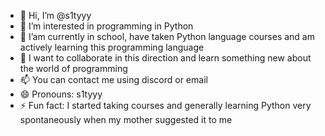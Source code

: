 - 👋 Hi, I’m @s1tyyy
- 👀 I’m interested in programming in Python
- 🌱 I’am currently in school, have taken Python language courses and am actively learning this programming language
- 💞️ I want to collaborate in this direction and learn something new about the world of programming
- 📫 You can contact me using discord or email
- 😄 Pronouns: s1tyyy
- ⚡ Fun fact: I started taking courses and generally learning Python very spontaneously when my mother suggested it to me

<!---
s1tyyy/s1tyyy is a ✨ special ✨ repository because its `README.md` (this file) appears on your GitHub profile.
You can click the Preview link to take a look at your changes.
--->
